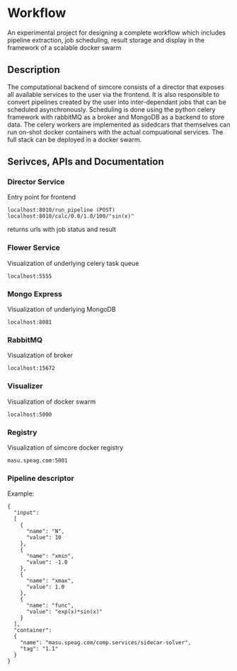 # Workflow

An experimental project for designing a complete workflow which includes pipeline extraction, job scheduling, result storage and display in the framework of a scalable docker swarm

## Description
The computational backend of simcore consists of a director that exposes all available services to the user via the frontend. It is also responsible to convert pipelines created by the user into inter-dependant jobs that can be scheduled asynchronously.
Scheduling is done using the python celery framework with rabbitMQ as a broker and MongoDB as a backend to store data. The celery workers are implemented as sidedcars that themselves can run on-shot docker containers with the actual compuational services. The full stack can be deployed in a docker swarm.

## Serivces, APIs and Documentation

### Director Service
Entry point for frontend

```
localhost:8010/run_pipeline (POST)
localhost:8010/calc/0.0/1.0/100/"sin(x)"
```
returns urls with job status and result

### Flower Service
Visualization of underlying celery task queue
```
localhost:5555
```

### Mongo Express
Visualization of underlying MongoDB

```
localhost:8081
```

### RabbitMQ
Visualization of broker
```
localhost:15672
```

### Visualizer
Visualization of docker swarm
```
localhost:5000
```

### Registry
Visualization of simcore docker registry
```
masu.speag.com:5001
```


### Pipeline descriptor
Example:
```
{
  "input": 
  [
    {
      "name": "N", 
      "value": 10
    }, 
    {
      "name": "xmin", 
      "value": -1.0
    }, 
    {
      "name": "xmax", 
      "value": 1.0
    },
    {
      "name": "func", 
      "value": "exp(x)*sin(x)"
    }
  ],
  "container":
  {
    "name": "masu.speag.com/comp.services/sidecar-solver",
    "tag": "1.1"
  }
}

```
